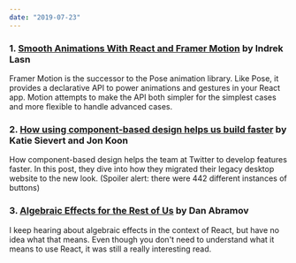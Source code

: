 ```yaml
---
date: "2019-07-23"
---
```


### 1. [Smooth Animations With React and Framer Motion](https://medium.com/better-programming/smooth-animations-with-react-and-framer-motion-c272b6f22f67) by Indrek Lasn

Framer Motion is the successor to the Pose animation library. Like Pose, it provides a declarative API to power animations and gestures in your React app. Motion attempts to make the API both simpler for the simplest cases and more flexible to handle advanced cases.

### 2. [How using component-based design helps us build faster](https://blog.twitter.com/engineering/en_us/topics/infrastructure/2019/buildingfasterwithcomponents.html) by Katie Sievert and Jon Koon

How component-based design helps the team at Twitter to develop features faster. In this post, they dive into how they migrated their legacy desktop website to the new look. (Spoiler alert: there were 442 different instances of buttons)

### 3. [Algebraic Effects for the Rest of Us](https://overreacted.io/algebraic-effects-for-the-rest-of-us/) by Dan Abramov

I keep hearing about algebraic effects in the context of React, but have no idea what that means. Even though you don't need to understand what it means to use React, it was still a really interesting read.
